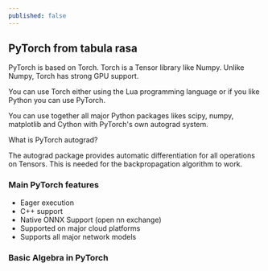 ```yaml
---
published: false
---
```

## PyTorch from tabula rasa

PyTorch is based on Torch. Torch is a Tensor library like Numpy. 
Unlike Numpy, Torch has strong GPU support. 
    
You can use Torch either using the Lua programming language or if you like Python you can use PyTorch.

You can use together all major Python packages likes scipy, numpy, matplotlib and Cython with PyTorch's own autograd system.

What is PyTorch autograd?

The autograd package provides automatic differentiation for all operations on Tensors. This is needed for the backpropagation algorithm to work. 

### Main PyTorch features
* Eager execution
* C++ support
* Native ONNX Support (open nn exchange)
* Supported on major cloud platforms
* Supports all major network models

### Basic Algebra in PyTorch


